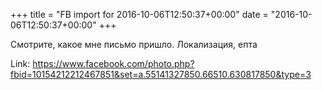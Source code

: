 +++
title = "FB import for 2016-10-06T12:50:37+00:00"
date = "2016-10-06T12:50:37+00:00"
+++

Смотрите, какое мне письмо пришло. Локализация, епта

Link: <a href="https://www.facebook.com/photo.php?fbid=10154212212467851&set=a.55141327850.66510.630817850&type=3">https://www.facebook.com/photo.php?fbid=10154212212467851&set=a.55141327850.66510.630817850&type=3</a>

